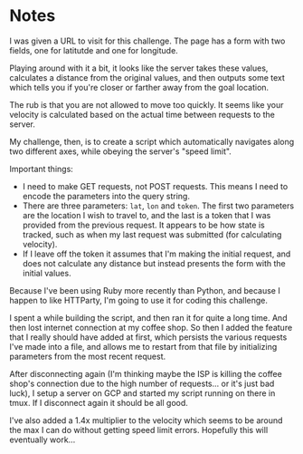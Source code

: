 # Notes

I was given a URL to visit for this challenge. The page has a form with two fields, one for latitutde and one for longitude.

Playing around with it a bit, it looks like the server takes these values, calculates a distance from the original values, and then outputs some text which tells you if you're closer or farther away from the goal location.

The rub is that you are not allowed to move too quickly. It seems like your velocity is calculated based on the actual time between requests to the server.

My challenge, then, is to create a script which automatically navigates along two different axes, while obeying the server's "speed limit".

Important things:
* I need to make GET requests, not POST requests. This means I need to encode the parameters into the query string.
* There are three parameters: `lat`, `lon` and `token`. The first two parameters are the location I wish to travel to, and the last is a token that I was provided from the previous request. It appears to be how state is tracked, such as when my last request was submitted (for calculating velocity).
* If I leave off the token it assumes that I'm making the initial request, and does not calculate any distance but instead presents the form with the initial values.

Because I've been using Ruby more recently than Python, and because I happen to like HTTParty, I'm going to use it for coding this challenge.

I spent a while building the script, and then ran it for quite a long time. And then lost internet connection at my coffee shop. So then I added the feature that I really should have added at first, which persists the various requests I've made into a file, and allows me to restart from that file by initializing parameters from the most recent request.

After disconnecting again (I'm thinking maybe the ISP is killing the coffee shop's connection due to the high number of requests... or it's just bad luck), I setup a server on GCP and started my script running on there in tmux. If I disconnect again it should be all good.

I've also added a 1.4x multiplier to the velocity which seems to be around the max I can do without getting speed limit errors. Hopefully this will eventually work...
